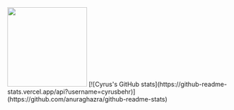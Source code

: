 <img height="180em" src="https://github-readme-stats.vercel.app/api?username=cyrusbehr&show_icons=true&hide_border=true&&count_private=true&include_all_commits=true" />
[![Cyrus's GitHub stats](https://github-readme-stats.vercel.app/api?username=cyrusbehr)](https://github.com/anuraghazra/github-readme-stats)


<!--
**cyrusbehr/cyrusbehr** is a ✨ _special_ ✨ repository because its `README.md` (this file) appears on your GitHub profile.

Here are some ideas to get you started:

- 🔭 I’m currently working on ...
- 🌱 I’m currently learning ...
- 👯 I’m looking to collaborate on ...
- 🤔 I’m looking for help with ...
- 💬 Ask me about ...
- 📫 How to reach me: ...
- 😄 Pronouns: ...
- ⚡ Fun fact: ...
-->
